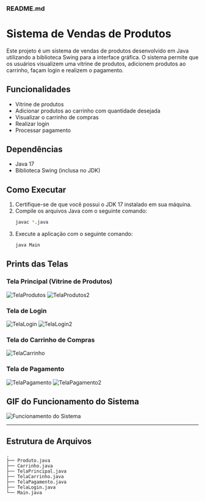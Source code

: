 ### README.md

# Sistema de Vendas de Produtos

Este projeto é um sistema de vendas de produtos desenvolvido em Java utilizando a biblioteca Swing para a interface gráfica. O sistema permite que os usuários visualizem uma vitrine de produtos, adicionem produtos ao carrinho, façam login e realizem o pagamento.

## Funcionalidades

- Vitrine de produtos
- Adicionar produtos ao carrinho com quantidade desejada
- Visualizar o carrinho de compras
- Realizar login
- Processar pagamento

## Dependências

- Java 17
- Biblioteca Swing (inclusa no JDK)

## Como Executar

1. Certifique-se de que você possui o JDK 17 instalado em sua máquina.
2. Compile os arquivos Java com o seguinte comando:
   ```sh
   javac *.java
   ```
3. Execute a aplicação com o seguinte comando:
   ```sh
   java Main
   ```

## Prints das Telas

### Tela Principal (Vitrine de Produtos)

![TelaProdutos](https://github.com/JoaoVitorRC1/Trabalho_Final/assets/143137195/cfe6db95-bea6-46a6-99e1-35514404dc0a)
![TelaProdutos2](https://github.com/JoaoVitorRC1/Trabalho_Final/assets/143137195/202587e1-dc0d-4e01-9ade-8777095ec290)

### Tela de Login

![TelaLogin](https://github.com/JoaoVitorRC1/Trabalho_Final/assets/143137195/c2c7a4b8-2371-44be-a412-ce0c2515081a)
![TelaLogin2](https://github.com/JoaoVitorRC1/Trabalho_Final/assets/143137195/fd4b5a3f-7e41-42d3-a6a3-8c397f5dd900)

### Tela do Carrinho de Compras

![TelaCarrinho](https://github.com/JoaoVitorRC1/Trabalho_Final/assets/143137195/f9dcd870-a839-442b-95a1-f67bd898acc4)

### Tela de Pagamento

![TelaPagamento](https://github.com/JoaoVitorRC1/Trabalho_Final/assets/143137195/24270a44-904b-4971-9139-fa34f20ef296)
![TelaPagamento2](https://github.com/JoaoVitorRC1/Trabalho_Final/assets/143137195/60cd94f6-3822-4521-b2a4-154fe135bf42)

## GIF do Funcionamento do Sistema

![Funcionamento do Sistema](https://your-gif-link.gif)

---

## Estrutura de Arquivos

```
.
├── Produto.java
├── Carrinho.java
├── TelaPrincipal.java
├── TelaCarrinho.java
├── TelaPagamento.java
├── TelaLogin.java
└── Main.java
```

